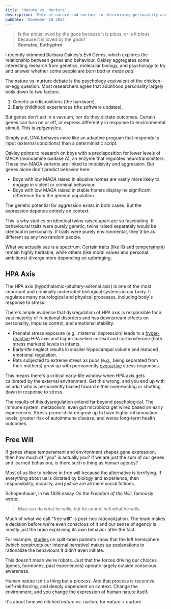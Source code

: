 ```yaml
---
title: 'Nature vs. Nurture'
description: 'Role of nature and nurture in determining personality and its implications for free will'
pubDate: 'November 10 2024'
---
```


> Is the pious loved by the gods because it is pious, or is it pious because it is loved by the gods?  
> **Socrates, Euthyphro**

I recently skimmed Barbara Oakley's _Evil Genes_, which explores the relationship between genes and behaviour. Oakley aggregates some interesting research from genetics, molecular biology, and psychology to try and answer whether some people are _born bad_ or _made bad_.

The nature vs. nurture debate is the psychology equivalent of the chicken-or-egg question. Most researchers agree that adulthood personality largely boils down to two factors:

1. Genetic predispositions (the hardware).
2. Early childhood experiences (the software updates).

But genes don't act in a vacuum, nor do they dictate outcomes. Certain genes can turn on or off, or express differently in response to environmental stimuli. This is _epigenetics_.

Simply put, DNA behaves more like an adaptive program that responds to input (external conditions) than a deterministic script.

Oakley points to research on boys with a predisposition for lower levels of MAOA (monoamine oxidase A), an enzyme that regulates neurotransmitters. These low-MAOA variants are linked to impulsivity and aggression. But genes alone don't predict behavior here:

- Boys with low MAOA raised in abusive homes are vastly more likely to engage in violent or criminal behaviour.
- Boys with low MAOA raised in stable homes display no significant difference from the general population.

The genetic potential for aggression exists in both cases. But the expression depends entirely on context.

This is why studies on identical twins raised apart are so fascinating. If behavioural traits were purely genetic, twins raised separately would be identical in personality. If traits were purely environmental, they'd be as different as any two random people.

What we actually see is a spectrum. Certain traits (like IQ and [temperament](https://pubmed.ncbi.nlm.nih.gov/15877765/)) remain highly heritable, while others (like moral values and personal ambitions) diverge more depending on upbringing.

## HPA Axis

The HPA axis (hypothalamic-pituitary-adrenal axis) is one of the most important and criminally underrated biological systems in our body. It regulates many neurological and physical processes, including body's response to stress.

There's ample evidence that dysregulation of HPA axis is responsible for a vast majority of functional disorders and has downstream effects on personality, impulse control, and emotional stability.

- Prenatal stress exposure (e.g., maternal depression) leads to a [hyper-reactive](<https://onlinelibrary.wiley.com/doi/10.1002/(SICI)1097-4695(19990905)40:3%3C302::AID-NEU3%3E3.0.CO;2-7>) HPA axis and higher baseline cortisol and corticosterone (both stress markers) levels in infants.
- Early-life neglect results in smaller hippocampal volume and reduced emotional regulation.
- Rats subjected to extreme stress as pups (e.g., being separated from their mothers) grew up with permanently [overactive](https://www.science.org/doi/10.1126/science.277.5332.1659) stress responses.

This means there's a critical early-life window when HPA axis gets calibrated by the external environment. Get this wrong, and you end up with an adult who is permanently biased toward either overreacting or shutting down in response to stress.

The results of this dysregulation extend far beyond psychological. The immune system, metabolism, even gut microbiota get wired based on early experiences. Stress-prone children grow up to have higher inflammation levels, greater risk of autoimmune disease, and worse long-term health outcomes.

## Free Will

If genes shape temperament and environment shapes gene expression, then how much of "you" is actually _you_? If we are just the sum of our genes and learned behaviour, is there such a thing as human agency?

Most of us like to believe in free will because the alternative is terrifying. If everything about us is dictated by biology and experience, then responsibility, morality, and justice are all mere social fictions.

Schopenhauer, in his 1838 essay _On the Freedom of the Will_, famously wrote:

> Man can do what he wills, but he cannot will what he wills.

Much of what we call "free will" is post-hoc rationalization. The brain makes a decision before we're even conscious of it and our sense of agency is mostly just the brain explaining its own behavior after the fact.

For example, [studies](https://en.wikipedia.org/wiki/Left-brain_interpreter) on split-brain patients show that the left hemisphere (which constructs our internal narrative) makes up explanations to rationalize the behaviours it didn't even initiate.

This doesn't mean we're robots. Just that the forces driving our choices (genes, hormones, past experiences) operate largely outside conscious awareness.

Human nature isn't a thing but a process. And that process is recursive, self-reinforcing, and deeply dependent on context. Change the environment, and you change the expression of human nature itself.

It's about time we ditched _nature vs. nurture_ for _nature + nurture_.
